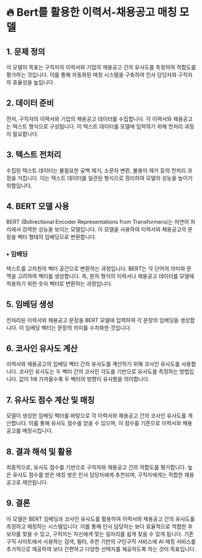 # 🔥 Bert를 활용한 이력서-채용공고 매칭 모델

## 1. 문제 정의
이 모델의 목표는 구직자의 이력서와 기업의 채용공고 간의 유사도를 측정하여 적합도를 평가하는 것입니다. 이를 통해 자동화된 매칭 시스템을 구축하여 인사 담당자와 구직자의 효율성을 높입니다.

## 2. 데이터 준비
먼저, 구직자의 이력서와 기업의 채용공고 데이터를 수집합니다. 각 이력서와 채용공고는 텍스트 형식으로 구성됩니다. 이 텍스트 데이터를 모델에 입력하기 위해 전처리 과정이 필요합니다.

## 3. 텍스트 전처리
수집된 텍스트 데이터는 불필요한 공백 제거, 소문자 변환, 불용어 제거 등의 전처리 과정을 거칩니다. 이는 텍스트 데이터를 일관된 형식으로 정리하여 모델의 성능을 높이기 위함입니다.

## 4. BERT 모델 사용
BERT (Bidirectional Encoder Representations from Transformers)는 자연어 처리에서 강력한 성능을 보이는 모델입니다. 이 모델을 사용하여 이력서와 채용공고의 문장을 벡터 형태의 임베딩으로 변환합니다.

### • 임베딩
텍스트를 고차원의 벡터 공간으로 변환하는 과정입니다. BERT는 각 단어의 의미와 문맥을 고려하여 벡터를 생성합니다. 즉, 문자 형식의 이력서나 채용공고 데이터를 모델에 적용하기 위한 숫자 벡터로 변환하는 과정입니다.

## 5. 임베딩 생성
전처리된 이력서와 채용공고 문장을 BERT 모델에 입력하여 각 문장의 임베딩을 생성합니다. 이 임베딩 벡터는 문장의 의미를 수치화한 것입니다.

## 6. 코사인 유사도 계산
이력서와 채용공고의 임베딩 벡터 간의 유사도를 계산하기 위해 코사인 유사도를 사용합니다. 코사인 유사도는 두 벡터 간의 코사인 각도를 기반으로 유사도를 측정하는 방법입니다. 값이 1에 가까울수록 두 벡터의 방향이 유사함을 의미합니다.

## 7. 유사도 점수 계산 및 매칭
모델이 생성한 임베딩 벡터를 바탕으로 각 이력서와 채용공고 간의 코사인 유사도를 계산합니다. 이를 통해 유사도 점수를 얻을 수 있으며, 이 점수를 기준으로 이력서와 채용공고를 매칭시킵니다.

## 8. 결과 해석 및 활용
최종적으로, 유사도 점수를 기반으로 구직자와 채용공고 간의 적합도를 평가합니다. 높은 유사도 점수를 받은 매칭 쌍은 인사 담당자에게 추천되며, 구직자에게는 적합한 채용공고로 제안됩니다.

## 9. 결론
이 모델은 BERT 임베딩과 코사인 유사도를 활용하여 이력서와 채용공고 간의 유사도를 측정하고 매칭하는 시스템입니다. 이를 통해 인사 담당자는 보다 효율적으로 적합한 후보자를 찾을 수 있고, 구직자는 자신에게 맞는 일자리를 쉽게 찾을 수 있게 됩니다. 기존 구직 사이트에서 사용하는 검색, 필터, 추천 기반의 구인구직 서비스에 AI 매칭 서비스를 추가적으로 제공하여 보다 간편하고 다양한 선택지를 제공하도록 하는 것이 목표입니다.
